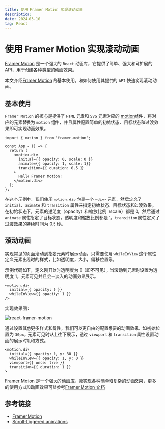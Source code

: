 ```yaml
---
title: 使用 Framer Motion 实现滚动动画
description: 
date: 2024-03-10
tag: React
---
```


# 使用 Framer Motion 实现滚动动画

[Framer Motion](https://www.framer.com/motion/) 是一个强大的 `React` 动画库，它提供了简单、强大和可扩展的 API，用于创建各种类型的动画效果。

本文介绍[Framer Motion](https://www.framer.com/motion/) 的基本使用，和如何使用其提供的 `API` 快速实现滚动动画。

## 基本使用

`Framer Motion` 的核心是提供了 `HTML` 元素和 `SVG` 元素对应的 [motion](https://www.framer.com/docs/component/)组件，将对应的元素替换为 `motion` 组件，并且属性配置简单的初始状态、目标状态和过渡效果即可实现动画效果。

```tsx
import { motion } from 'framer-motion';

const App = () => {
  return (
    <motion.div
      initial={{ opacity: 0, scale: 0 }}
      animate={{ opacity: 1, scale: 1}}
      transition={{ duration: 0.5 }}
    >
      Hello Framer Motion!
    </motion.div>
  );
};
```

在这个示例中，我们使用 `motion.div` 包裹一个 `<div>` 元素，然后定义了 `initial`、`animate` 和 `transition` 属性来指定初始状态、目标状态和过渡效果。在初始状态下，元素的透明度（opacity）和缩放比例（scale）都是 0，然后通过 `animate` 属性指定了目标状态，透明度和缩放比例都是 1。`transition` 属性定义了过渡效果的持续时间为 0.5 秒。

## 滚动动画

实现常见的页面滚动到指定元素时展示动画，只需要使用 `whileInView` 这个属性定义元素出现时的样式，比如透明度，大小，偏移位置等。

示例代码如下，定义刚开始时透明度为 0（即不可见），当滚动到元素时设置为透明度 1，元素可见并且会一淡入的动画效果展示。

```tsx
<motion.div
  initial={{ opacity: 0 }}
  whileInView={{ opacity: 1 }}
/>
```

实现效果图：

![react-framer-motion](/images/minigame/react-framer-motion.gif)

通过设置其他更多样式和属性，我们可以更自由的配置想要的动画效果。如初始位置为 `30px`，元素可见时从上往下展示，通过 `viewport` 和 `transition` 属性设置动画的展示时机和方式。

```tsx
<motion.div
  initial={{ opacity: 0, y: 30 }}
  whileInView={{ opacity: 1, y: 0 }}
  viewport={{ once: true }}
  transition={{ duration: 1 }}
>
```

[Framer Motion](https://www.framer.com/motion/) 是一个强大的动画库，能实现各种简单和复杂的动画效果，更多的使用方式和动画效果可以参考[Framer Motion 文档](https://www.framer.com/motion/)

## 参考链接

- [Framer Motion](https://www.framer.com/motion/)
- [Scroll-triggered animations](https://www.framer.com/motion/scroll-animations/#scroll-triggered-animations)